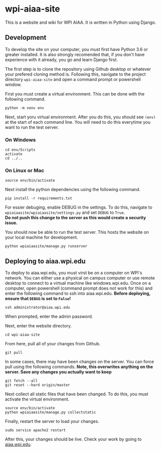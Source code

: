 # wpi-aiaa-site
 This is a website and wiki for WPI AIAA.  It is written in Python using Django.  
 
 ## Development
 To develop the site on your computer, you must first have Python 3.6 or greater installed.  It is also strongly recomended that, if you don't have experience with it already, you go and learn Django first.
 
 The first step is to clone the repository using Github desktop or whatever your prefered cloning method is.  Following this, navigate to the project directory ```wpi-aiaa-site``` and open a command prompt or powershell window.
 
 First you must create a virtual environment.  This can be done with the following command.  
 ```
 python -m venv env
 ```
 
 Next, start yoru virtual environment.  After you do this, you should see ```(env)``` at the start of each command line.  You will need to do this everytime you want to run the test server.  
 ### On Windows
 ```
 cd env/Scripts
 activate
 cd ../..
 ```
 ### On Linux or Mac
 ```
 source env/bin/activate
 ```
 
 Next install the python dependencies using the following command.
 ```
 pip install -r requirements.txt
 ```
 
For essier debuging, enable DEBUG in the settings.  To do this, navigate to ```wpiaiaasite/wpiaiaasite/settings.py``` and set ```DEBUG``` to ```True```.  
**Do not push this change to the server as this would create a security issue.**
 
 You should now be able to run the test server.  This hosts the website on your local machine for development.
 ```
 python wpiaiaasite/manage.py runserver
 ```

## Deploying to aiaa.wpi.edu
To deploy to aiaa.wpi.edu, you must virst be on a computer on WPI's network.  You can either use a physical on campus computer or use remote desktop to connect to a virtual machine like windows.wpi.edu.  Once on a computer, open powershell (command prompt does not work for this) and enter the following command to ssh into aiaa.wpi.edu.
**Before deploying, ensure that ```DEBUG``` is set to ```False```!**

```
ssh administrator@aiaa.wpi.edu
```
When prompted, enter the admin password.

Next, enter the website directory.
```
cd wpi-aiaa-site
```

From here, pull all of your changes from Github.
```
git pull
```
In some cases, there may have been changes on the server.  You can force pull using the following commands.  **Note, this overwrites anything on the server.  Save any changes you actually want to keep**
```
git fetch --all
git reset --hard origin/master
```

Next collect all static files that have been changed.  To do this, you must activate the virtual environment.
```
source env/bin/activate
python wpiaiaasite/manage.py collectstatic
```

Finally, restart the server to load your changes.
```
sudo service apache2 restart
```

After this, your changes should be live.  Check your work by going to [aiaa.wpi.edu](https://aiaa.wpi.edu).
